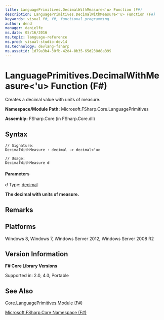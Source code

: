```yaml
---
title: LanguagePrimitives.DecimalWithMeasure<'u> Function (F#)
description: LanguagePrimitives.DecimalWithMeasure<'u> Function (F#)
keywords: visual f#, f#, functional programming
author: dend
manager: danielfe
ms.date: 05/16/2016
ms.topic: language-reference
ms.prod: visual-studio-dev14
ms.technology: devlang-fsharp
ms.assetid: 1d79a3b4-30fb-42d4-8b35-65d238d8a399 
---
```


# LanguagePrimitives.DecimalWithMeasure<'u> Function (F#)

Creates a decimal value with units of measure.

**Namespace/Module Path:** Microsoft.FSharp.Core.LanguagePrimitives

**Assembly:** FSharp.Core (in FSharp.Core.dll)


## Syntax

```
// Signature:
DecimalWithMeasure : decimal -> decimal<'u>

// Usage:
DecimalWithMeasure d
```

#### Parameters
*d*
Type: [decimal](https://msdn.microsoft.com/library/9d557533-316c-4b5c-aed5-4d35506f6c3e)



**The decimal with units of measure.**
## Remarks

## Platforms
Windows 8, Windows 7, Windows Server 2012, Windows Server 2008 R2


## Version Information
**F# Core Library Versions**

Supported in: 2.0, 4.0, Portable




## See Also
[Core.LanguagePrimitives Module &#40;F&#35;&#41;](Core.LanguagePrimitives-Module-%5BFSharp%5D.md)

[Microsoft.FSharp.Core Namespace &#40;F&#35;&#41;](Microsoft.FSharp.Core-Namespace-%5BFSharp%5D.md)

